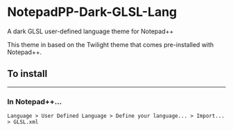 # NotepadPP-Dark-GLSL-Lang
A dark GLSL user-defined language theme for Notepad++

This theme in based on the Twilight theme that comes pre-installed with Notepad++.

## To install

---

### In Notepad++...

```
Language > User Defined Language > Define your language... > Import... > GLSL.xml
```